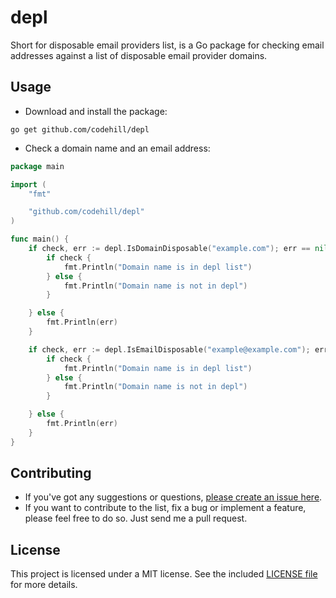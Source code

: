 # depl
Short for disposable email providers list, is a Go package for checking email addresses against a list of disposable email provider domains.

## Usage
* Download and install the package:  
```
go get github.com/codehill/depl
```
* Check a domain name and an email address:
```go
package main

import (
	"fmt"

	"github.com/codehill/depl"
)

func main() {
	if check, err := depl.IsDomainDisposable("example.com"); err == nil {
		if check {
			fmt.Println("Domain name is in depl list")
		} else {
			fmt.Println("Domain name is not in depl")
		}

	} else {
		fmt.Println(err)
	}

	if check, err := depl.IsEmailDisposable("example@example.com"); err == nil {
		if check {
			fmt.Println("Domain name is in depl list")
		} else {
			fmt.Println("Domain name is not in depl")
		}

	} else {
		fmt.Println(err)
	}
}
```

## Contributing
* If you've got any suggestions or questions, [please create an issue here](https://github.com/codehill/depl/issues).
* If you want to contribute to the list, fix a bug or implement a feature, please feel free to do so. Just send me a pull request.

## License
This project is licensed under a MIT license. See the included [LICENSE file](LICENSE) for more details.
